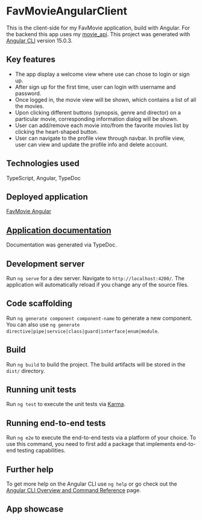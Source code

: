 # FavMovieAngularClient

This is the client-side for my FavMovie application, build with Angular. For the backend this app uses my [movie_api](https://github.com/schen888/movie_api).
This project was generated with [Angular CLI](https://github.com/angular/angular-cli) version 15.0.3.

## Key features

- The app display a welcome view where use can chose to login or sign up.
- After sign up for the first time, user can login with username and password.
- Once logged in, the movie view will be shown, which contains a list of all the movies.
- Upon clicking different buttons (synopsis, genre and director) on a particular movie, corresponding information dialog will be shown.
- User can add/remove each movie into/from the favorite movies list by clicking the heart-shaped button.
- User can navigate to the profile view through navbar. In profile view, user can view and update the profile info and delete account.

## Technologies used

TypeScript, Angular, TypeDoc

## Deployed application

[FavMovie Angular](https://schen888.github.io/favMovie-Angular-client/welcome)

## [Application documentation](https://github.com/schen888/favMovie-Angular-client/tree/master/docs)

Documentation was generated via TypeDoc.

##

## Development server

Run `ng serve` for a dev server. Navigate to `http://localhost:4200/`. The application will automatically reload if you change any of the source files.

## Code scaffolding

Run `ng generate component component-name` to generate a new component. You can also use `ng generate directive|pipe|service|class|guard|interface|enum|module`.

## Build

Run `ng build` to build the project. The build artifacts will be stored in the `dist/` directory.

## Running unit tests

Run `ng test` to execute the unit tests via [Karma](https://karma-runner.github.io).

## Running end-to-end tests

Run `ng e2e` to execute the end-to-end tests via a platform of your choice. To use this command, you need to first add a package that implements end-to-end testing capabilities.

## Further help

To get more help on the Angular CLI use `ng help` or go check out the [Angular CLI Overview and Command Reference](https://angular.io/cli) page.

## App showcase

<!-- <img alt="A screenshot of the welcome-page in FavMovie App" src="/img/Screenshot1.png" width="100%">
<img alt="A screenshot of the movie-page in FavMovie App" src="/img/Screenshot4.png" width="100%">
<img alt="A screenshot of the profile-page in FavMovie App" src="/img/Screenshot3.png" width="100%"> -->
